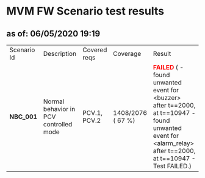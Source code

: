 <H1>MVM FW Scenario test results</H1>
<H2>as of: 06/05/2020 19:19</H2>
<Table>
<Tr><Td>Scenario Id</Td><Td>Description</Td><Td>Covered reqs</Td><Td>Coverage</Td><Td>Result</Td></Tr>
<Tr><Td><B> NBC_001</B></Td><Td>Normal behavior in PCV controlled mode</Td><Td>PCV.1, PCV.2</Td><Td>1408/2076 (   67 &percnt;)</Td><Td><B><Font color="red">FAILED</Font></B> ( - found unwanted event for &lt;buzzer&gt; after t==2000, at t==10947 - found unwanted event for &lt;alarm_relay&gt; after t==2000, at t==10947 - Test FAILED.)</Td></Tr>
</Table>
